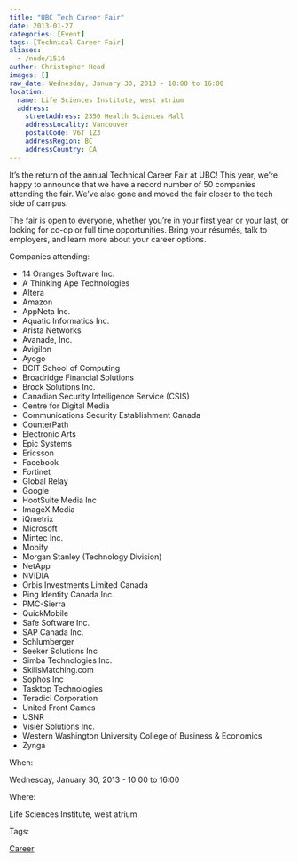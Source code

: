 ```yaml
---
title: "UBC Tech Career Fair"
date: 2013-01-27
categories: [Event]
tags: [Technical Career Fair]
aliases:
  - /node/1514
author: Christopher Head
images: []
raw_date: Wednesday, January 30, 2013 - 10:00 to 16:00
location:
  name: Life Sciences Institute, west atrium
  address:
    streetAddress: 2350 Health Sciences Mall
    addressLocality: Vancouver
    postalCode: V6T 1Z3
    addressRegion: BC
    addressCountry: CA
---
```


It’s the return of the annual Technical Career Fair at UBC! This year, we’re happy to announce that we have a record number of 50 companies attending the fair. We’ve also gone and moved the fair closer to the tech side of campus.

The fair is open to everyone, whether you’re in your first year or your last, or looking for co-op or full time opportunities. Bring your résumés, talk to employers, and learn more about your career options.

Companies attending:

*   14 Oranges Software Inc.
*   A Thinking Ape Technologies
*   Altera
*   Amazon
*   AppNeta Inc.
*   Aquatic Informatics Inc.
*   Arista Networks
*   Avanade, Inc.
*   Avigilon
*   Ayogo
*   BCIT School of Computing
*   Broadridge Financial Solutions
*   Brock Solutions Inc.
*   Canadian Security Intelligence Service (CSIS)
*   Centre for Digital Media
*   Communications Security Establishment Canada
*   CounterPath
*   Electronic Arts
*   Epic Systems
*   Ericsson
*   Facebook
*   Fortinet
*   Global Relay
*   Google
*   HootSuite Media Inc
*   ImageX Media
*   iQmetrix
*   Microsoft
*   Mintec Inc.
*   Mobify
*   Morgan Stanley (Technology Division)
*   NetApp
*   NVIDIA
*   Orbis Investments Limited Canada
*   Ping Identity Canada Inc.
*   PMC-Sierra
*   QuickMobile
*   Safe Software Inc.
*   SAP Canada Inc.
*   Schlumberger
*   Seeker Solutions Inc
*   Simba Technologies Inc.
*   SkillsMatching.com
*   Sophos Inc
*   Tasktop Technologies
*   Teradici Corporation
*   United Front Games
*   USNR
*   Visier Solutions Inc.
*   Western Washington University College of Business & Economics
*   Zynga

When: 

Wednesday, January 30, 2013 - 10:00 to 16:00

Where: 

Life Sciences Institute, west atrium

Tags: 

[Career](/career)
